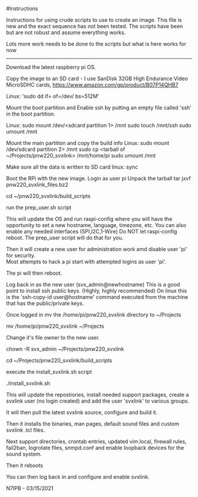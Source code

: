 #Instructions

Instructions for using crude scripts to use to create an image.
This file is new and the exact sequence has not been tested.
The scripts have been but are not robust and assume everything works.

Lots more work needs to be done to the scripts but what is here
works for now


******************************************

Download the latest raspberry pi OS.

Copy the image to an SD card - I use SanDisk 32GB High Endurance Video MicroSDHC cards,
https://www.amazon.com/gp/product/B07P14QHB7

Linux:  'sudo dd if=<imagefile>  of=/dev/<sdcard name>  bs=512M'

Mount the boot partition and Enable ssh by putting an empty file called 'ssh' in the boot partition.

Linux: 
sudo mount /dev/<sdcard partition 1> /mnt
sudo touch /mnt/ssh
sudo umount /mnt

Mount the main partition and copy the build info
Linux:
sudo mount /dev/sdcard partition 2> /mnt
sudo cp <tarball of ~/Projects/pnw220_svxlink> /mnt/home/pi
sudo umount /mnt

Make sure all the data is written to SD card
linux:
sync

Boot the RPi with the new image.
Login as user pi
Unpack the tarball
tar jxvf pnw220_svxlink_files.bz2

cd  ~/pnw220_svxlink/build_scripts

run the prep_user.sh script

This will update the OS and run raspi-config where you will have the opportunity 
to set a new hostname, language, timezone, etc.   You can also enable any needed 
interfaces (SPI,I2C,1-Wire)
Do NOT let raspi-config reboot.  The prep_user script will do that for you.

Then it will create a new user for administration work amd disable user 'pi' for security.  
Most attempts to hack a pi start with attempted logins as user 'pi'.

The pi will then reboot.

Log back in as the new user (svx_admin@newhostname)
This is a good point to install ssh public keys. (Highly, highly recommended)
On linux this is the 'ssh-copy-id user@hostname' command executed from the machine that
has the public/private keys.

Once logged in mv the /home/pi/pnw220_svxlink directory to ~/Projects

mv /home/pi/pnw220_svxlink ~/Projects

Change it's file owner to the new user.

chown -R svx_admin ~/Projects/pnw220_svxlink

cd ~/Projects/pnw220_svxlink/build_scripts

execute the install_svxlink.sh script

./install_svxlink.sh

This will update the repostiories, install needed support packages, create a svxlink user (no login created)
 and add the user 'svxlink' to various groups.

It will then pull the latest svxlink source, configure and build it.

Then it installs the binaries, man pages, default sound files and custom svxlink .tcl files.

Next support directories, crontab entries, updated vim.local, firewall rules, fail2ban, logrotate files, snmpd.conf
and enable loopback devices for the sound system.

Then it reboots

You can then log back in and configure and enable svxlink.

N7IPB - 03/15/2021

